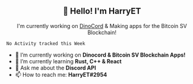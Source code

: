 <h2 align="center">👋 Hello! I'm HarryET</h2>
<p align="center">I'm currently working on <a href="https://github.com/HarryET/DinoCord">DinoCord</a> & Making apps for the Bitcoin SV Blockchain!</p>

<!--START_SECTION:waka-->
```text
No Activity tracked this Week
```
<!--END_SECTION:waka-->

- 🔭 I’m currently working on **Dinocord & Bitcoin SV Blockchain Apps!**
- 🌱 I’m currently learning **Rust, C++ & React**
- 💬 Ask me about the **Discord API**
- 📫 How to reach me: **HarryET#2954**
